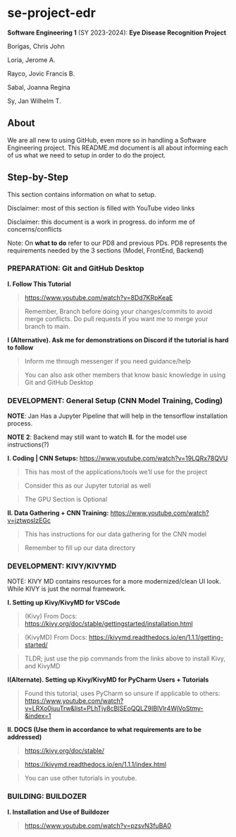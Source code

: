 # se-project-edr

**Software Engineering 1** (SY 2023-2024): **Eye Disease Recognition Project**

Borigas, Chris John

Loria, Jerome A.

Rayco, Jovic Francis B.

Sabal, Joanna Regina

Sy, Jan Wilhelm T.

## About

We are all new to using GitHub, even more so in handling a Software Engineering project. This README.md document is all about informing each of us what we need to setup in order to do the project.



## Step-by-Step

This section contains information on what to setup.

Disclaimer: most of this section is filled with YouTube video links

Disclaimer: this document is a work in progress. do inform me of concerns/conflicts

Note: On **what to do** refer to our PD8 and previous PDs. PD8 represents the requirements needed by the 3 sections (Model, FrontEnd, Backend)


### PREPARATION: Git and GitHub Desktop

**I. Follow This Tutorial**
> https://www.youtube.com/watch?v=8Dd7KRpKeaE

> Remember, Branch before doing your changes/commits to avoid merge conflicts. Do pull requests if you want me to merge your branch to main.

**I (Alternative). Ask me for demonstrations on Discord if the tutorial is hard to follow**
> Inform me through messenger if you need guidance/help

> You can also ask other members that know basic knowledge in using Git and GitHub Desktop




### DEVELOPMENT: General Setup (CNN Model Training, Coding)

**NOTE**: Jan Has a Jupyter Pipeline that will help in the tensorflow installation process.

**NOTE 2**: Backend may still want to watch **II.** for the model use instructions(?)

**I. Coding | CNN Setups:** https://www.youtube.com/watch?v=19LQRx78QVU
> This has most of the applications/tools we’ll use for the project

> Consider this as our Jupyter tutorial as well

> The GPU Section is Optional

**II. Data Gathering + CNN Training:** https://www.youtube.com/watch?v=jztwpsIzEGc
> This has instructions for our data gathering for the CNN model

> Remember to fill up our data directory




### DEVELOPMENT: KIVY/KIVYMD
NOTE: KIVY MD contains resources for a more modernized/clean UI look. While KIVY is just the normal framework.

**I. Setting up Kivy/KivyMD for VSCode**
> (Kivy) From Docs: https://kivy.org/doc/stable/gettingstarted/installation.html

> (KivyMD) From Docs: https://kivymd.readthedocs.io/en/1.1.1/getting-started/

> TLDR; just use the pip commands from the links above to install Kivy, and KivyMD

**I(Alternate). Setting up Kivy/KivyMD for PyCharm Users + Tutorials**
> Found this tutorial, uses PyCharm so unsure if applicable to others: https://www.youtube.com/watch?v=LRXo0juuTrw&list=PLhTjy8cBISEoQQLZ9IBlVlr4WjVoStmy-&index=1

**II. DOCS (Use them in accordance to what requirements are to be addressed)**
> https://kivy.org/doc/stable/

> https://kivymd.readthedocs.io/en/1.1.1/index.html

> You can use other tutorials in youtube.




### BUILDING: BUILDOZER
**I. Installation and Use of Buildozer**

> https://www.youtube.com/watch?v=pzsvN3fuBA0

